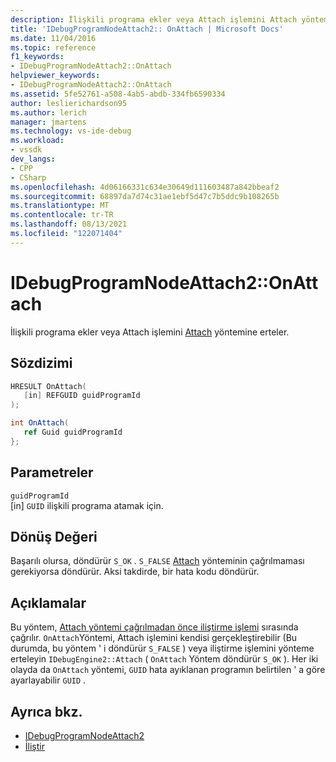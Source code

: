 ```yaml
---
description: İlişkili programa ekler veya Attach işlemini Attach yöntemine erteler.
title: 'IDebugProgramNodeAttach2:: OnAttach | Microsoft Docs'
ms.date: 11/04/2016
ms.topic: reference
f1_keywords:
- IDebugProgramNodeAttach2::OnAttach
helpviewer_keywords:
- IDebugProgramNodeAttach2::OnAttach
ms.assetid: 5fe52761-a508-4ab5-abdb-334fb6590334
author: leslierichardson95
ms.author: lerich
manager: jmartens
ms.technology: vs-ide-debug
ms.workload:
- vssdk
dev_langs:
- CPP
- CSharp
ms.openlocfilehash: 4d06166331c634e30649d111603487a842bbeaf2
ms.sourcegitcommit: 68897da7d74c31ae1ebf5d47c7b5ddc9b108265b
ms.translationtype: MT
ms.contentlocale: tr-TR
ms.lasthandoff: 08/13/2021
ms.locfileid: "122071404"
---
```

# <a name="idebugprogramnodeattach2onattach"></a>IDebugProgramNodeAttach2::OnAttach
İlişkili programa ekler veya Attach işlemini [Attach](../../../extensibility/debugger/reference/idebugengine2-attach.md) yöntemine erteler.

## <a name="syntax"></a>Sözdizimi

```cpp
HRESULT OnAttach(
   [in] REFGUID guidProgramId
);
```

```csharp
int OnAttach(
   ref Guid guidProgramId
};
```

## <a name="parameters"></a>Parametreler
`guidProgramId`\
[in] `GUID` ilişkili programa atamak için.

## <a name="return-value"></a>Dönüş Değeri
 Başarılı olursa, döndürür `S_OK` . `S_FALSE` [Attach](../../../extensibility/debugger/reference/idebugengine2-attach.md) yönteminin çağrılmaması gerekiyorsa döndürür. Aksi takdirde, bir hata kodu döndürür.

## <a name="remarks"></a>Açıklamalar
 Bu yöntem, [Attach yöntemi çağrılmadan önce iliştirme işlemi](../../../extensibility/debugger/reference/idebugengine2-attach.md) sırasında çağrılır. `OnAttach`Yöntemi, Attach işlemini kendisi gerçekleştirebilir (Bu durumda, bu yöntem ' i döndürür `S_FALSE` ) veya iliştirme işlemini yönteme erteleyin `IDebugEngine2::Attach` ( `OnAttach` Yöntem döndürür `S_OK` ). Her iki olayda da `OnAttach` yöntemi, `GUID` hata ayıklanan programın belirtilen ' a göre ayarlayabilir `GUID` .

## <a name="see-also"></a>Ayrıca bkz.
- [IDebugProgramNodeAttach2](../../../extensibility/debugger/reference/idebugprogramnodeattach2.md)
- [İliştir](../../../extensibility/debugger/reference/idebugengine2-attach.md)
